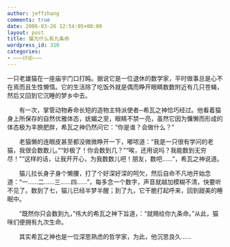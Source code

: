 ```yaml
---
author: jeffzhang
comments: true
date: 2006-03-26 12:54:05+00:00
layout: post
title: 猫为什么有九条命
wordpress_id: 310
categories:
- ———讨论———
---
```


一只老雄猫在一座庙宇门口打盹。据说它是一位退休的数学家，平时做事总是心不在焉而且生性懒惰。它的生活除了吃饭外就是偶而睁开眼睛数数附近有几只苍蝇，然后又回到它沉睡的梦乡中去。

 　　有一次，掌管动物寿命长短的造物主特派使者─希瓦之神恰巧经过。他看着猫身上所保存的自然优雅体态，妩媚之至，眼睛不禁一亮，虽然它因为慵懒而形成的体态极为丰腴肥胖，希瓦之神仍然问它：“你是谁？会做什么？”

 　　老猫懒的连眼皮甚至都没微微睁开一下，嘟哝道：“我是一只很有学问的老猫，我很会数数儿。”“妙极了！你会数到几？”“唉，还用说吗？我能数到无穷尽！”“这样的话，让我开开心，为我数数儿吧！朋友，数吧......”，希瓦之神说道。

 　　猫儿拉长身子身个懒腰，打了个好深好深的呵欠，然后自命不凡地开始念道：“一......二......三......四......”，每多念一个数字，声音就越加模糊不清，快要听不见了。数到了七，猫儿已经半梦半醒；到了九，它干脆打起呼来，回到甜美的睡眠中。

 　　“既然你只会数到九，”伟大的希瓦之神下旨道，：“就赐给你九条命。”从此，猫咪们便拥有九次生命。

 　　其实希瓦之神也是一位深思熟虑的哲学家，为此，他沉思良久......
